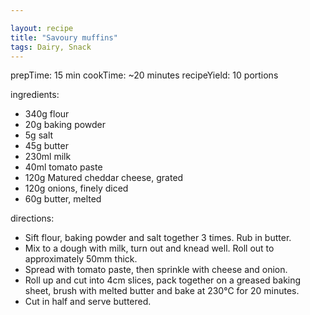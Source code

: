 ```yaml
---

layout: recipe
title: "Savoury muffins"
tags: Dairy, Snack
---
```


prepTime: 15 min
cookTime: ~20 minutes
recipeYield: 10 portions

ingredients:
- 340g flour
- 20g baking powder
- 5g salt
- 45g butter
- 230ml milk
- 40ml tomato paste
- 120g Matured cheddar cheese, grated
- 120g onions, finely diced
- 60g butter, melted

directions:
- Sift flour, baking powder and salt together 3 times. Rub in butter.
- Mix to a dough with milk, turn out and knead well. Roll out to approximately 50mm thick.
- Spread with tomato paste, then sprinkle with cheese and onion.
- Roll up and cut into 4cm slices, pack together on a greased baking sheet, brush with melted butter and bake at 230℃ for 20 minutes.
- Cut in half and serve buttered.
